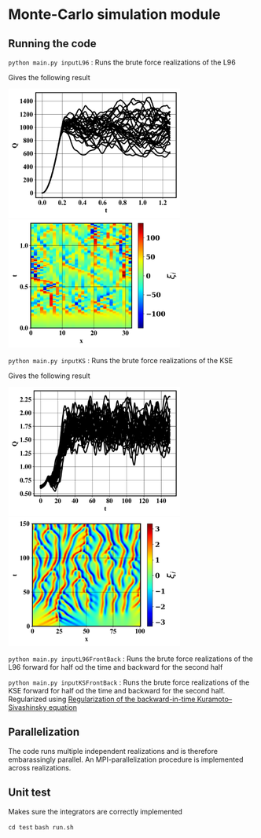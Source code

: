 # Monte-Carlo simulation module

## Running the code

`python main.py inputL96` : Runs the brute force realizations of the L96

Gives the following result
<p float="left">
  <img src="readmeImages/qoiL96.png" width="350"/>
  <img src="readmeImages/xtContourL96.png" width="350"/>
</p>

`python main.py inputKS` : Runs the brute force realizations of the KSE

Gives the following result
<p float="left">
  <img src="readmeImages/qoiKSE.png" width="350"/>
  <img src="readmeImages/xtContourKSE.png" width="350"/>
</p>

`python main.py inputL96FrontBack` : Runs the brute force realizations of the L96 forward for half od the time and backward for the second half


`python main.py inputKSFrontBack` : Runs the brute force realizations of the KSE forward for half od
the time and backward for the second half. Regularized using [Regularization of the backward-in-time Kuramoto–Sivashinsky equation](https://www.sciencedirect.com/science/article/pii/S0377042709008498)

## Parallelization

The code runs multiple independent realizations and is therefore embarassingly parallel. An MPI-parallelization procedure is implemented across realizations.

## Unit test

Makes sure the integrators are correctly implemented

`cd test`
`bash run.sh`



